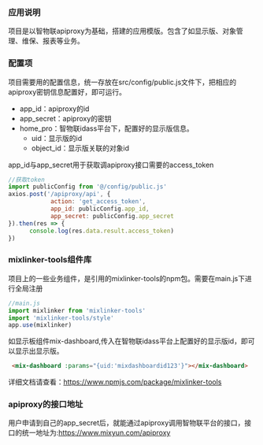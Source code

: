 ### 应用说明

​	项目是以智物联apiproxy为基础，搭建的应用模版。包含了如显示版、对象管理、维保、报表等业务。

### 配置项

​	项目需要用的配置信息，统一存放在src/config/public.js文件下，把相应的apiproxy密钥信息配置好，即可运行。

- app_id：apiproxy的id
- app_secret：apiproxy的密钥
- home_pro：智物联idass平台下，配置好的显示版信息。
  - uid：显示版的id
  - object_id：显示版关联的对象id

app_id与app_secret用于获取调apiproxy接口需要的access_token

```js
//获取token
import publicConfig from '@/config/public.js'
axios.post('/apiproxy/api', {
            action: 'get_access_token',
            app_id: publicConfig.app_id,
            app_secret: publicConfig.app_secret
}).then(res => {
      console.log(res.data.result.access_token)
})
```

### mixlinker-tools组件库

​	项目上的一些业务组件，是引用的mixlinker-tools的npm包。需要在main.js下进行全局注册

```js
//main.js
import mixlinker from 'mixlinker-tools'
import 'mixlinker-tools/style'
app.use(mixlinker)
```

如显示板组件mix-dashboard,传入在智物联idass平台上配置好的显示版id，即可以显示出显示版。

```html
 <mix-dashboard :params="{uid:'mixdashboardid123'}"></mix-dashboard>
```

详细文档请查看：https://www.npmjs.com/package/mixlinker-tools

### apiproxy的接口地址

​	用户申请到自己的app_secret后，就能通过apiproxy调用智物联平台的接口，接口的统一地址为:https://www.mixyun.com/apiproxy